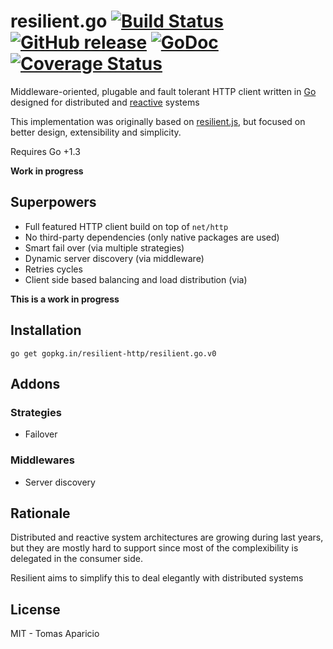 # resilient.go [![Build Status](https://travis-ci.org/resilient-http/resilient.go.png)](https://travis-ci.org/resilient-http/resilient.go) [![GitHub release](http://img.shields.io/github/tag/resilient-http/resilient.go.svg?style=flat-square)](https://github.com/resilient-http/resilient.go/releases) [![GoDoc](https://godoc.org/github.com/resilient-http/resilient.go?status.svg)](https://godoc.org/github.com/resilient-http/resilient.go) [![Coverage Status](https://coveralls.io/repos/resilient-http/resilient.go/badge.svg?branch=master)](https://coveralls.io/r/resilient-http/resilient.go?branch=master)

Middleware-oriented, plugable and fault tolerant HTTP client written in [Go](http://golang.org) designed 
for distributed and [reactive](http://www.reactivemanifesto.org/) systems

This implementation was originally based on [resilient.js](https://github.com/resilient-http/resilient.js), 
but focused on better design, extensibility and simplicity.

Requires Go +1.3

**Work in progress**

## Superpowers

- Full featured HTTP client build on top of `net/http`
- No third-party dependencies (only native packages are used)
- Smart fail over (via multiple strategies)
- Dynamic server discovery (via middleware)
- Retries cycles 
- Client side based balancing and load distribution (via)

**This is a work in progress**

## Installation

```
go get gopkg.in/resilient-http/resilient.go.v0
```

## Addons

### Strategies

- Failover

### Middlewares

- Server discovery

## Rationale

Distributed and reactive system architectures are growing during last years, but they are mostly hard to support since most of the complexibility is delegated in the consumer side.

Resilient aims to simplify this to deal elegantly with distributed systems

## License 

MIT - Tomas Aparicio
